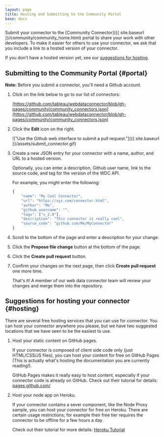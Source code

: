 ```yaml
---
layout: page
title: Hosting and Submitting to the Community Portal
base: docs
---
```


Submit your connector to the [Community Connector]({{ site.baseurl }}/community/community_home.html)
portal to share your work with other developers. To make it easier for others to use your connector,
we ask that you include a link to a hosted version of your connector. 

If you don't have a hosted version yet, see our [suggestions for hosting](#hosting).

Submitting to the Community Portal {#portal}
----------------------------------

**Note:** Before you submit a connector, you'll need a Github account.

1. Click on the link below to go to our list of connectors:

   [https://github.com/tableau/webdataconnector/blob/gh-pages/community/community_connectors.json](https://github.com/tableau/webdataconnector/blob/gh-pages/community/community_connectors.json)

1. Click the **Edit** icon on the right.

   !["Use the Github web interface to submit a pull request."]({{ site.baseurl }}/assets/submit_connector.gif)
   
1. Create a new JSON entry for your connector with a name, author, and URL to a hosted version. 

   Optionally, you can enter a description, Github user name, link to the source code, and tag for the version of the WDC API.

   For example, you might enter the following:
   
   ```js
   {
       "name": "My Cool Connector",
       "url": "https://xyz.com/connector.html",
       "author": "Me",
       "github_username": "",
       "tags": ["v_2.0"],
       "description": "This connector is really cool",
       "source_code": "github.com/Me/MyConnector"
   }  
   ```

1. Scroll to the bottom of the page and enter a description for your change. 

1. Click the **Propose file change** button at the bottom of the page.

1. Click the **Create pull request** button.

1. Confirm your changes on the next page, then click **Create pull request** one more time.

   That's it! A member of our web data connector team will review your changes and merge them into the repository.


Suggestions for hosting your connector {#hosting}
---------------------------------------

There are several free hosting services that you can use for connector.  You can host
your connector anywhere you please, but we have two suggested locations that we have
seen to be the easiest to use.  

1. Host your static content on GitHub pages.

    If your connector is composed of client side code only (just HTML/CSS/JS files),
    you can host your content for free on GitHub Pages (This is actually what's hosting the documentation
    you are currently reading!).  

    GitHub Pages makes it really easy to host content, especially if your connector code
    is already on GitHub.  Check out their tutorial for details: [pages.github.com/](https://pages.github.com)

2. Host your node app on Heroku.

    If your connector contains a sever component, like the Node Proxy sample, 
    you can host your connector for free on Heroku.  There are certain usage restrictions; for example
    their free tier requires the connector to be offline for a few hours a day. 

    Check out their tutorial for more details: [Heroku Tutorial](https://devcenter.heroku.com/articles/getting-started-with-nodejs#introduction)
